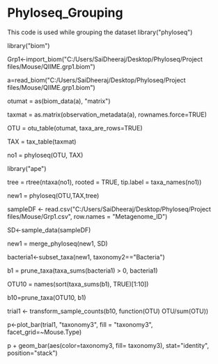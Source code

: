 # Phyloseq_Grouping
This code is used while grouping the dataset
 library("phyloseq")
 
library("biom")

Grp1<-import_biom("C:/Users/SaiDheeraj/Desktop/Phyloseq/Project files/Mouse/QIIME.grp1.biom")

a=read_biom("C:/Users/SaiDheeraj/Desktop/Phyloseq/Project files/Mouse/QIIME.grp1.biom")

otumat = as(biom_data(a), "matrix")

taxmat = as.matrix(observation_metadata(a), rownames.force=TRUE)

OTU = otu_table(otumat, taxa_are_rows=TRUE)

TAX = tax_table(taxmat)

no1 = phyloseq(OTU, TAX)

library("ape")

tree = rtree(ntaxa(no1), rooted = TRUE, tip.label = taxa_names(no1))

new1 = phyloseq(OTU,TAX,tree)

sampleDF <- read.csv("C:/Users/SaiDheeraj/Desktop/Phyloseq/Project files/Mouse/Grp1.csv", row.names = "Metagenome_ID")

SD<-sample_data(sampleDF)

new1 = merge_phyloseq(new1, SD)

bacteria1<-subset_taxa(new1, taxonomy2=="Bacteria")

b1 = prune_taxa(taxa_sums(bacteria1) > 0, bacteria1)

OTU10 = names(sort(taxa_sums(b1), TRUE)[1:10])

b10=prune_taxa(OTU10, b1)

trial1 <- transform_sample_counts(b10, function(OTU) OTU/sum(OTU))

p<-plot_bar(trial1, "taxonomy3", fill = "taxonomy3", facet_grid=~Mouse.Type)

p + geom_bar(aes(color=taxonomy3, fill= taxonomy3), stat="identity", position="stack")


